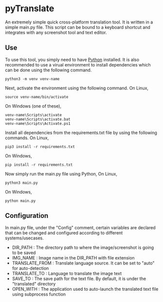 # pyTranslate
An extremely simple quick cross-platform translation tool. It is written in a simple main.py file. This script can be bound to a keyboard shortcut and integrates with any screenshot tool and text editor.

## Use
To use this tool, you simply need to have [Python](https://www.python.org/downloads/) installed. It is also recommended to use a virual environment to install dependencies which can be done using the following command.
```console
python3 -m venv venv-name
```
Next, activate the environment using the following command. On Linux,
```console
source venv-name/bin/activate
```
On Windows (one of these),
```console
venv-name\Scripts\activate
venv-name\Scripts\activate.bat
venv-name\Scripts\Activate.ps1
```
Install all dependencies from the requirements.txt file by using the following commands. On Linux,
```console
pip3 install -r requirements.txt
```
On Windows,
```console
pip install -r requirements.txt
```
Now simply run the main.py file using Python,
On Linux,
```console
python3 main.py
```
On Windows,
```console
python main.py
```

## Configuration
In main.py file, under the "Config" comment, certain variables are declared that can be changed and configured according to different systems/usecases.
- DIR_PATH : The directory path to where the image/screenshot is going to be saved
- IMG_NAME : Image name in the DIR_PATH with file extension
- TRANSLATE_FROM : Translate language source. It can be set to "auto" for auto-detection
- TRANSLATE_TO : Language to translate the image text
- SAVE_TO : The save path for the text file. By default, it is under the "translated" directory
- OPEN_WITH : The application used to auto-launch the translated text file using subprocess function
